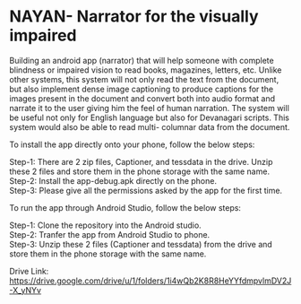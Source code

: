 # NAYAN- Narrator for the visually impaired
Building an android app (narrator) that will help someone with complete blindness or impaired vision to read books, magazines, letters, etc. 
Unlike other systems, this system will not only read the text from the document, but also implement dense image captioning to produce captions for the images present in the document and convert both into audio format and narrate it to the user giving him the feel of human narration.
The system will be useful not only for English language but also for Devanagari scripts. 
This system would also be able to read multi- columnar data from the document. 

To install the app directly onto your phone, follow the below steps:

Step-1: There are 2 zip files, Captioner, and tessdata in the drive. Unzip these 2 files and store them in the phone storage with the same name.  
Step-2: Install the app-debug.apk directly on the phone.  
Step-3: Please give all the permissions asked by the app for the first time.  

To run the app through Android Studio, follow the below steps:

Step-1: Clone the repository into the Android studio.  
Step-2: Tranfer the app from Android Studio to phone.  
Step-3:  Unzip these 2 files (Captioner and tessdata) from the drive and store them in the phone storage with the same name.  

Drive Link: https://drive.google.com/drive/u/1/folders/1i4wQb2K8R8HeYYfdmpvlmDV2J-X_yNYv

